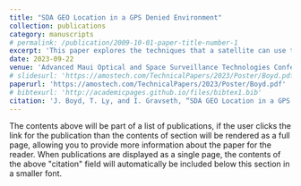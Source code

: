 ```yaml
---
title: "SDA GEO Location in a GPS Denied Environment"
collection: publications
category: manuscripts
# permalink: /publication/2009-10-01-paper-title-number-1
excerpt: 'This paper explores the techniques that a satellite can use to determine its position in GEO without relying on a GPS signal.'
date: 2023-09-22
venue: 'Advanced Maui Optical and Space Surveillance Technologies Conference (AMOS)'
# slidesurl: 'https://amostech.com/TechnicalPapers/2023/Poster/Boyd.pdf'
paperurl: 'https://amostech.com/TechnicalPapers/2023/Poster/Boyd.pdf'
# bibtexurl: 'http://academicpages.github.io/files/bibtex1.bib'
citation: 'J. Boyd, T. Ly, and I. Gravseth, “SDA GEO Location in a GPS Denied Environment,” poster presented at the AMOS Conference, Maui, HI, 2023. [Online].'
---
```

The contents above will be part of a list of publications, if the user clicks the link for the publication than the contents of section will be rendered as a full page, allowing you to provide more information about the paper for the reader. When publications are displayed as a single page, the contents of the above "citation" field will automatically be included below this section in a smaller font.
